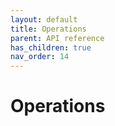 ```yaml
---
layout: default
title: Operations
parent: API reference
has_children: true
nav_order: 14
---
```

Operations
=========

<!-- START doctoc generated TOC please keep comment here to allow auto update -->
<!-- DON'T EDIT THIS SECTION, INSTEAD RE-RUN doctoc TO UPDATE -->
<!-- END doctoc generated TOC please keep comment here to allow auto update -->
